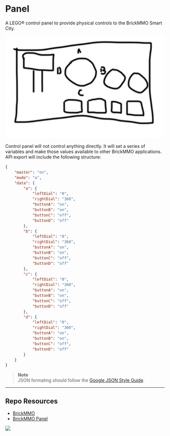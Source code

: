 # Panel

A LEGO® control panel to provide physical controls to the BrickMMO Smart City. 

![Sample panel](_readme/panel.png)

Control panel will not control anything directly. It will set a series of variables and make those values available to other BrickMMO applications. API export will include the following structure:

```json
{
	"master": "on",
	"mode": "a",
	"data": {
		"a": {
			"leftDial": "0",
			"rightDial": "360",
			"buttonA": "on",
			"buttonB": "on",
			"buttonC": "off",
			"buttonD": "off"
		},
		"b": {
			"leftDial": "0",
			"rightDial": "360",
			"buttonA": "on",
			"buttonB": "on",
			"buttonC": "off",
			"buttonD": "off"
		},
		"c": {
			"leftDial": "0",
			"rightDial": "360",
			"buttonA": "on",
			"buttonB": "on",
			"buttonC": "off",
			"buttonD": "off"
		},
		"d": {
			"leftDial": "0",
			"rightDial": "360",
			"buttonA": "on",
			"buttonB": "on",
			"buttonC": "off",
			"buttonD": "off"
		}
	}
}
```

> **Note**  
> JSON formating should follow the [Google JSON Style Guide](https://google.github.io/styleguide/jsoncstyleguide.xml).

***

## Repo Resources

* [BrickMMO](https://www.brickmmo.com/)
* [BrickMMO Panel](https://panel.brickmmo.com/)

<a href="https://brickmmo.com">
<img src="https://brickmmo.com/images/brickmmo-logo-horizontal.jpg" width="300">
</a>
